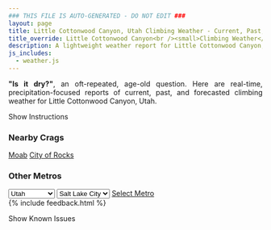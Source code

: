 ```yaml
---
### THIS FILE IS AUTO-GENERATED - DO NOT EDIT ###
layout: page
title: Little Cottonwood Canyon, Utah Climbing Weather - Current, Past, and Forecasted Report
title_override: Little Cottonwood Canyon<br /><small>Climbing Weather</small>
description: A lightweight weather report for Little Cottonwood Canyon, Utah. Optimized for slow internet connections.
js_includes:
  - weather.js
---
```


<section class="measure center lh-copy f5-ns f6 ph2 mv4" style="text-align: justify;">
<strong>"Is it dry?"</strong>, an oft-repeated, age-old question. Here are real-time,
precipitation-focused reports of current, past, and forecasted climbing weather for Little Cottonwood Canyon, Utah.
</section>

<p id="settings-toggle" class="mw5 b center tc hover-light-red black-70 pointer">Show Instructions</p>
<section id="settings" class="overflow-hidden" style="display:none;">
    <div class="mv2 ph2 center">
        <div class="fn f6 tc pv2">
            <p class="measure lh-copy center"><strong>Show/hide hourly forecasts</strong> by clicking the desired day.</p>
            <hr class="mw5 p0 mv2 o-60 b0 bt b--light-red light-red bg-light-red">
            <p class="measure lh-copy center"><strong>Current and Past conditions</strong> are measured by the nearest weather station. <strong>Forecast conditions</strong> are calculated and polled separately.</p>
            <hr class="mw5 p0 mv2 o-60 b0 bt b--light-red light-red bg-light-red">
            <p class="measure lh-copy center"><strong>Having issues?</strong> Try <a id="clear-cache" class="no-underline relative fancy-link light-red hover-light-red" href="#">clearing the local cache</a>.</p>
            <hr class="mw5 p0 mv2 o-60 b0 bt b--light-red light-red bg-light-red">
            <p class="measure lh-copy center">Weather data sourced from <a class="no-underline fancy-link relative light-red" target="_blank" href="https://www.weather.gov/documentation/services-web-api">weather.gov</a>.</p>
        </div>
    </div>
</section>
<section id="weather" data-crag="little-cottonwood-canyon-utah" class="mv4-ns mv3 ph2 center"></section>
<section id="nearby" class="tc lh-copy">
  <h3>Nearby Crags</h3>
<a class="nowrap no-underline fancy-link relative light-red mh3" href="/crags/moab-utah-weather.html">Moab</a>
<a class="nowrap no-underline fancy-link relative light-red mh3" href="/crags/city-of-rocks-idaho-weather.html">City of Rocks</a>
</section>
<section id="nearby" class="tc lh-copy">
  <h3>Other Metros</h3>
  <select class="ma1 bg-near-white pa2" id="stateSel">
    <option value="Texas">Texas</option>
    <option value="Washington">Washington</option>
    <option value="Colorado">Colorado</option>
    <option value="Tennessee">Tennessee</option>
    <option value="Utah" selected>Utah</option>
    <option value="California">California</option>
  </select>
  <select class="ma1 bg-near-white pa2" id="citySel">
    <option value="Salt Lake City" selected>Salt Lake City</option>
  </select>
  <a id="selectMetro" class="f6 link dim ph3 pv2 ma1 dib white bg-light-red" href="/crags/salt-lake-city-utah-weather.html">Select Metro</a>
  <script>
    var states = [];
    states["Texas"] = "Austin"
    states["Washington"] = "Seattle"
    states["Colorado"] = "Denver"
    states["Tennessee"] = "Nashville"
    states["Utah"] = "Salt Lake City"
    states["California"] = "San Francisco|Los Angeles"
  </script>
</section>
{% include feedback.html %}
<p id="issues-toggle" class="mw5 b center tc hover-light-red black-70 pointer">Show Known Issues</p>
<section id="issues" class="overflow-hidden tc f6">
</section>

<script>
  var weekly_SLC_102_165 = {"updated":"2021-10-27T08:17:38+00:00","units":"us","forecastGenerator":"BaselineForecastGenerator","generatedAt":"2021-10-27T08:45:39+00:00","updateTime":"2021-10-27T08:17:38+00:00","validTimes":"2021-10-27T02:00:00+00:00/P6DT23H","elevation":{"unitCode":"wmoUnit:m","value":1872.0816},"periods":[{"number":1,"name":"Overnight","startTime":"2021-10-27T02:00:00-06:00","endTime":"2021-10-27T06:00:00-06:00","isDaytime":false,"temperature":32,"temperatureUnit":"F","temperatureTrend":"rising","windSpeed":"7 mph","windDirection":"E","icon":"https://api.weather.gov/icons/land/night/snow,30?size=medium","shortForecast":"Chance Rain And Snow Showers","detailedForecast":"A chance of rain and snow showers. Mostly cloudy. Low around 32, with temperatures rising to around 35 overnight. East wind around 7 mph. Chance of precipitation is 30%. Little or no snow accumulation expected."},{"number":2,"name":"Wednesday","startTime":"2021-10-27T06:00:00-06:00","endTime":"2021-10-27T18:00:00-06:00","isDaytime":true,"temperature":46,"temperatureUnit":"F","temperatureTrend":null,"windSpeed":"7 mph","windDirection":"SW","icon":"https://api.weather.gov/icons/land/day/snow,20/bkn?size=medium","shortForecast":"Slight Chance Rain And Snow Showers then Mostly Cloudy","detailedForecast":"A slight chance of rain and snow showers before noon. Mostly cloudy, with a high near 46. Southwest wind around 7 mph. Chance of precipitation is 20%."},{"number":3,"name":"Wednesday Night","startTime":"2021-10-27T18:00:00-06:00","endTime":"2021-10-28T06:00:00-06:00","isDaytime":false,"temperature":36,"temperatureUnit":"F","temperatureTrend":"rising","windSpeed":"8 mph","windDirection":"E","icon":"https://api.weather.gov/icons/land/night/sct?size=medium","shortForecast":"Partly Cloudy","detailedForecast":"Partly cloudy. Low around 36, with temperatures rising to around 40 overnight. East wind around 8 mph."},{"number":4,"name":"Thursday","startTime":"2021-10-28T06:00:00-06:00","endTime":"2021-10-28T18:00:00-06:00","isDaytime":true,"temperature":52,"temperatureUnit":"F","temperatureTrend":null,"windSpeed":"7 mph","windDirection":"SSE","icon":"https://api.weather.gov/icons/land/day/sct?size=medium","shortForecast":"Mostly Sunny","detailedForecast":"Mostly sunny, with a high near 52. South southeast wind around 7 mph."},{"number":5,"name":"Thursday Night","startTime":"2021-10-28T18:00:00-06:00","endTime":"2021-10-29T06:00:00-06:00","isDaytime":false,"temperature":38,"temperatureUnit":"F","temperatureTrend":null,"windSpeed":"6 mph","windDirection":"E","icon":"https://api.weather.gov/icons/land/night/few?size=medium","shortForecast":"Mostly Clear","detailedForecast":"Mostly clear, with a low around 38. East wind around 6 mph."},{"number":6,"name":"Friday","startTime":"2021-10-29T06:00:00-06:00","endTime":"2021-10-29T18:00:00-06:00","isDaytime":true,"temperature":58,"temperatureUnit":"F","temperatureTrend":null,"windSpeed":"7 mph","windDirection":"SSE","icon":"https://api.weather.gov/icons/land/day/few?size=medium","shortForecast":"Sunny","detailedForecast":"Sunny, with a high near 58."},{"number":7,"name":"Friday Night","startTime":"2021-10-29T18:00:00-06:00","endTime":"2021-10-30T06:00:00-06:00","isDaytime":false,"temperature":42,"temperatureUnit":"F","temperatureTrend":null,"windSpeed":"6 mph","windDirection":"SE","icon":"https://api.weather.gov/icons/land/night/few?size=medium","shortForecast":"Mostly Clear","detailedForecast":"Mostly clear, with a low around 42."},{"number":8,"name":"Saturday","startTime":"2021-10-30T06:00:00-06:00","endTime":"2021-10-30T18:00:00-06:00","isDaytime":true,"temperature":57,"temperatureUnit":"F","temperatureTrend":null,"windSpeed":"8 mph","windDirection":"SSE","icon":"https://api.weather.gov/icons/land/day/sct?size=medium","shortForecast":"Mostly Sunny","detailedForecast":"Mostly sunny, with a high near 57."},{"number":9,"name":"Saturday Night","startTime":"2021-10-30T18:00:00-06:00","endTime":"2021-10-31T06:00:00-06:00","isDaytime":false,"temperature":41,"temperatureUnit":"F","temperatureTrend":null,"windSpeed":"7 mph","windDirection":"E","icon":"https://api.weather.gov/icons/land/night/bkn/rain?size=medium","shortForecast":"Mostly Cloudy then Slight Chance Light Rain","detailedForecast":"A slight chance of rain after midnight. Mostly cloudy, with a low around 41."},{"number":10,"name":"Sunday","startTime":"2021-10-31T06:00:00-06:00","endTime":"2021-10-31T18:00:00-06:00","isDaytime":true,"temperature":53,"temperatureUnit":"F","temperatureTrend":null,"windSpeed":"8 mph","windDirection":"S","icon":"https://api.weather.gov/icons/land/day/rain?size=medium","shortForecast":"Chance Light Rain","detailedForecast":"A chance of rain. Partly sunny, with a high near 53."},{"number":11,"name":"Sunday Night","startTime":"2021-10-31T18:00:00-06:00","endTime":"2021-11-01T06:00:00-06:00","isDaytime":false,"temperature":37,"temperatureUnit":"F","temperatureTrend":null,"windSpeed":"7 mph","windDirection":"NE","icon":"https://api.weather.gov/icons/land/night/rain/bkn?size=medium","shortForecast":"Slight Chance Light Rain then Mostly Cloudy","detailedForecast":"A slight chance of rain before midnight. Mostly cloudy, with a low around 37."},{"number":12,"name":"Monday","startTime":"2021-11-01T06:00:00-06:00","endTime":"2021-11-01T18:00:00-06:00","isDaytime":true,"temperature":51,"temperatureUnit":"F","temperatureTrend":null,"windSpeed":"7 mph","windDirection":"S","icon":"https://api.weather.gov/icons/land/day/bkn?size=medium","shortForecast":"Partly Sunny","detailedForecast":"Partly sunny, with a high near 51."},{"number":13,"name":"Monday Night","startTime":"2021-11-01T18:00:00-06:00","endTime":"2021-11-02T06:00:00-06:00","isDaytime":false,"temperature":37,"temperatureUnit":"F","temperatureTrend":null,"windSpeed":"7 mph","windDirection":"NE","icon":"https://api.weather.gov/icons/land/night/bkn/rain?size=medium","shortForecast":"Mostly Cloudy then Slight Chance Light Rain","detailedForecast":"A slight chance of rain after midnight. Mostly cloudy, with a low around 37."},{"number":14,"name":"Tuesday","startTime":"2021-11-02T06:00:00-06:00","endTime":"2021-11-02T18:00:00-06:00","isDaytime":true,"temperature":49,"temperatureUnit":"F","temperatureTrend":null,"windSpeed":"8 mph","windDirection":"SSW","icon":"https://api.weather.gov/icons/land/day/rain?size=medium","shortForecast":"Slight Chance Light Rain","detailedForecast":"A slight chance of rain. Partly sunny, with a high near 49."}]}
  var hourly_SLC_102_165 = {"@context":["https://geojson.org/geojson-ld/geojson-context.jsonld",{"@version":"1.1","wx":"https://api.weather.gov/ontology#","geo":"http://www.opengis.net/ont/geosparql#","unit":"http://codes.wmo.int/common/unit/","@vocab":"https://api.weather.gov/ontology#"}],"type":"Feature","geometry":{"type":"Polygon","coordinates":[[[-111.7980097,40.5728371],[-111.79443739999999,40.5510443],[-111.765784,40.5537528],[-111.7693503,40.575545899999995],[-111.7980097,40.5728371]]]},"properties":{"updated":"2021-10-27T08:17:38+00:00","units":"us","forecastGenerator":"HourlyForecastGenerator","generatedAt":"2021-10-27T08:45:40+00:00","updateTime":"2021-10-27T08:17:38+00:00","validTimes":"2021-10-27T02:00:00+00:00/P6DT23H","elevation":{"unitCode":"wmoUnit:m","value":1872.0816},"periods":[{"number":1,"name":"","startTime":"2021-10-27T02:00:00-06:00","endTime":"2021-10-27T03:00:00-06:00","isDaytime":false,"temperature":35,"temperatureUnit":"F","temperatureTrend":null,"windSpeed":"7 mph","windDirection":"ENE","icon":"https://api.weather.gov/icons/land/night/snow,30?size=small","shortForecast":"Chance Rain And Snow Showers","detailedForecast":""},{"number":2,"name":"","startTime":"2021-10-27T03:00:00-06:00","endTime":"2021-10-27T04:00:00-06:00","isDaytime":false,"temperature":35,"temperatureUnit":"F","temperatureTrend":null,"windSpeed":"7 mph","windDirection":"ESE","icon":"https://api.weather.gov/icons/land/night/snow,30?size=small","shortForecast":"Chance Rain And Snow Showers","detailedForecast":""},{"number":3,"name":"","startTime":"2021-10-27T04:00:00-06:00","endTime":"2021-10-27T05:00:00-06:00","isDaytime":false,"temperature":37,"temperatureUnit":"F","temperatureTrend":null,"windSpeed":"7 mph","windDirection":"ESE","icon":"https://api.weather.gov/icons/land/night/snow,30?size=small","shortForecast":"Chance Rain And Snow Showers","detailedForecast":""},{"number":4,"name":"","startTime":"2021-10-27T05:00:00-06:00","endTime":"2021-10-27T06:00:00-06:00","isDaytime":false,"temperature":35,"temperatureUnit":"F","temperatureTrend":null,"windSpeed":"7 mph","windDirection":"ESE","icon":"https://api.weather.gov/icons/land/night/snow,30?size=small","shortForecast":"Chance Rain And Snow Showers","detailedForecast":""},{"number":5,"name":"","startTime":"2021-10-27T06:00:00-06:00","endTime":"2021-10-27T07:00:00-06:00","isDaytime":true,"temperature":35,"temperatureUnit":"F","temperatureTrend":null,"windSpeed":"7 mph","windDirection":"SE","icon":"https://api.weather.gov/icons/land/day/snow,20?size=small","shortForecast":"Slight Chance Rain And Snow Showers","detailedForecast":""},{"number":6,"name":"","startTime":"2021-10-27T07:00:00-06:00","endTime":"2021-10-27T08:00:00-06:00","isDaytime":true,"temperature":34,"temperatureUnit":"F","temperatureTrend":null,"windSpeed":"7 mph","windDirection":"SE","icon":"https://api.weather.gov/icons/land/day/snow,20?size=small","shortForecast":"Slight Chance Rain And Snow Showers","detailedForecast":""},{"number":7,"name":"","startTime":"2021-10-27T08:00:00-06:00","endTime":"2021-10-27T09:00:00-06:00","isDaytime":true,"temperature":32,"temperatureUnit":"F","temperatureTrend":null,"windSpeed":"7 mph","windDirection":"SE","icon":"https://api.weather.gov/icons/land/day/snow,20?size=small","shortForecast":"Slight Chance Rain And Snow Showers","detailedForecast":""},{"number":8,"name":"","startTime":"2021-10-27T09:00:00-06:00","endTime":"2021-10-27T10:00:00-06:00","isDaytime":true,"temperature":32,"temperatureUnit":"F","temperatureTrend":null,"windSpeed":"6 mph","windDirection":"SSE","icon":"https://api.weather.gov/icons/land/day/snow?size=small","shortForecast":"Slight Chance Rain And Snow Showers","detailedForecast":""},{"number":9,"name":"","startTime":"2021-10-27T10:00:00-06:00","endTime":"2021-10-27T11:00:00-06:00","isDaytime":true,"temperature":34,"temperatureUnit":"F","temperatureTrend":null,"windSpeed":"6 mph","windDirection":"SSE","icon":"https://api.weather.gov/icons/land/day/snow?size=small","shortForecast":"Slight Chance Rain And Snow Showers","detailedForecast":""},{"number":10,"name":"","startTime":"2021-10-27T11:00:00-06:00","endTime":"2021-10-27T12:00:00-06:00","isDaytime":true,"temperature":40,"temperatureUnit":"F","temperatureTrend":null,"windSpeed":"6 mph","windDirection":"SSE","icon":"https://api.weather.gov/icons/land/day/snow?size=small","shortForecast":"Slight Chance Rain And Snow Showers","detailedForecast":""},{"number":11,"name":"","startTime":"2021-10-27T12:00:00-06:00","endTime":"2021-10-27T13:00:00-06:00","isDaytime":true,"temperature":41,"temperatureUnit":"F","temperatureTrend":null,"windSpeed":"6 mph","windDirection":"WNW","icon":"https://api.weather.gov/icons/land/day/bkn?size=small","shortForecast":"Mostly Cloudy","detailedForecast":""},{"number":12,"name":"","startTime":"2021-10-27T13:00:00-06:00","endTime":"2021-10-27T14:00:00-06:00","isDaytime":true,"temperature":43,"temperatureUnit":"F","temperatureTrend":null,"windSpeed":"6 mph","windDirection":"WNW","icon":"https://api.weather.gov/icons/land/day/bkn?size=small","shortForecast":"Mostly Cloudy","detailedForecast":""},{"number":13,"name":"","startTime":"2021-10-27T14:00:00-06:00","endTime":"2021-10-27T15:00:00-06:00","isDaytime":true,"temperature":44,"temperatureUnit":"F","temperatureTrend":null,"windSpeed":"6 mph","windDirection":"WNW","icon":"https://api.weather.gov/icons/land/day/bkn?size=small","shortForecast":"Mostly Cloudy","detailedForecast":""},{"number":14,"name":"","startTime":"2021-10-27T15:00:00-06:00","endTime":"2021-10-27T16:00:00-06:00","isDaytime":true,"temperature":46,"temperatureUnit":"F","temperatureTrend":null,"windSpeed":"7 mph","windDirection":"NNW","icon":"https://api.weather.gov/icons/land/day/bkn?size=small","shortForecast":"Partly Sunny","detailedForecast":""},{"number":15,"name":"","startTime":"2021-10-27T16:00:00-06:00","endTime":"2021-10-27T17:00:00-06:00","isDaytime":true,"temperature":46,"temperatureUnit":"F","temperatureTrend":null,"windSpeed":"7 mph","windDirection":"NNW","icon":"https://api.weather.gov/icons/land/day/bkn?size=small","shortForecast":"Partly Sunny","detailedForecast":""},{"number":16,"name":"","startTime":"2021-10-27T17:00:00-06:00","endTime":"2021-10-27T18:00:00-06:00","isDaytime":true,"temperature":46,"temperatureUnit":"F","temperatureTrend":null,"windSpeed":"7 mph","windDirection":"NNW","icon":"https://api.weather.gov/icons/land/day/bkn?size=small","shortForecast":"Partly Sunny","detailedForecast":""},{"number":17,"name":"","startTime":"2021-10-27T18:00:00-06:00","endTime":"2021-10-27T19:00:00-06:00","isDaytime":false,"temperature":44,"temperatureUnit":"F","temperatureTrend":null,"windSpeed":"6 mph","windDirection":"NE","icon":"https://api.weather.gov/icons/land/night/sct?size=small","shortForecast":"Partly Cloudy","detailedForecast":""},{"number":18,"name":"","startTime":"2021-10-27T19:00:00-06:00","endTime":"2021-10-27T20:00:00-06:00","isDaytime":false,"temperature":43,"temperatureUnit":"F","temperatureTrend":null,"windSpeed":"6 mph","windDirection":"NE","icon":"https://api.weather.gov/icons/land/night/sct?size=small","shortForecast":"Partly Cloudy","detailedForecast":""},{"number":19,"name":"","startTime":"2021-10-27T20:00:00-06:00","endTime":"2021-10-27T21:00:00-06:00","isDaytime":false,"temperature":41,"temperatureUnit":"F","temperatureTrend":null,"windSpeed":"6 mph","windDirection":"NE","icon":"https://api.weather.gov/icons/land/night/sct?size=small","shortForecast":"Partly Cloudy","detailedForecast":""},{"number":20,"name":"","startTime":"2021-10-27T21:00:00-06:00","endTime":"2021-10-27T22:00:00-06:00","isDaytime":false,"temperature":39,"temperatureUnit":"F","temperatureTrend":null,"windSpeed":"7 mph","windDirection":"ENE","icon":"https://api.weather.gov/icons/land/night/sct?size=small","shortForecast":"Partly Cloudy","detailedForecast":""},{"number":21,"name":"","startTime":"2021-10-27T22:00:00-06:00","endTime":"2021-10-27T23:00:00-06:00","isDaytime":false,"temperature":39,"temperatureUnit":"F","temperatureTrend":null,"windSpeed":"7 mph","windDirection":"ENE","icon":"https://api.weather.gov/icons/land/night/sct?size=small","shortForecast":"Partly Cloudy","detailedForecast":""},{"number":22,"name":"","startTime":"2021-10-27T23:00:00-06:00","endTime":"2021-10-28T00:00:00-06:00","isDaytime":false,"temperature":39,"temperatureUnit":"F","temperatureTrend":null,"windSpeed":"7 mph","windDirection":"ENE","icon":"https://api.weather.gov/icons/land/night/sct?size=small","shortForecast":"Partly Cloudy","detailedForecast":""},{"number":23,"name":"","startTime":"2021-10-28T00:00:00-06:00","endTime":"2021-10-28T01:00:00-06:00","isDaytime":false,"temperature":39,"temperatureUnit":"F","temperatureTrend":null,"windSpeed":"8 mph","windDirection":"E","icon":"https://api.weather.gov/icons/land/night/sct?size=small","shortForecast":"Partly Cloudy","detailedForecast":""},{"number":24,"name":"","startTime":"2021-10-28T01:00:00-06:00","endTime":"2021-10-28T02:00:00-06:00","isDaytime":false,"temperature":39,"temperatureUnit":"F","temperatureTrend":null,"windSpeed":"8 mph","windDirection":"E","icon":"https://api.weather.gov/icons/land/night/sct?size=small","shortForecast":"Partly Cloudy","detailedForecast":""},{"number":25,"name":"","startTime":"2021-10-28T02:00:00-06:00","endTime":"2021-10-28T03:00:00-06:00","isDaytime":false,"temperature":39,"temperatureUnit":"F","temperatureTrend":null,"windSpeed":"8 mph","windDirection":"E","icon":"https://api.weather.gov/icons/land/night/sct?size=small","shortForecast":"Partly Cloudy","detailedForecast":""},{"number":26,"name":"","startTime":"2021-10-28T03:00:00-06:00","endTime":"2021-10-28T04:00:00-06:00","isDaytime":false,"temperature":39,"temperatureUnit":"F","temperatureTrend":null,"windSpeed":"7 mph","windDirection":"ESE","icon":"https://api.weather.gov/icons/land/night/sct?size=small","shortForecast":"Partly Cloudy","detailedForecast":""},{"number":27,"name":"","startTime":"2021-10-28T04:00:00-06:00","endTime":"2021-10-28T05:00:00-06:00","isDaytime":false,"temperature":40,"temperatureUnit":"F","temperatureTrend":null,"windSpeed":"7 mph","windDirection":"ESE","icon":"https://api.weather.gov/icons/land/night/sct?size=small","shortForecast":"Partly Cloudy","detailedForecast":""},{"number":28,"name":"","startTime":"2021-10-28T05:00:00-06:00","endTime":"2021-10-28T06:00:00-06:00","isDaytime":false,"temperature":40,"temperatureUnit":"F","temperatureTrend":null,"windSpeed":"7 mph","windDirection":"ESE","icon":"https://api.weather.gov/icons/land/night/sct?size=small","shortForecast":"Partly Cloudy","detailedForecast":""},{"number":29,"name":"","startTime":"2021-10-28T06:00:00-06:00","endTime":"2021-10-28T07:00:00-06:00","isDaytime":true,"temperature":39,"temperatureUnit":"F","temperatureTrend":null,"windSpeed":"7 mph","windDirection":"ESE","icon":"https://api.weather.gov/icons/land/day/sct?size=small","shortForecast":"Mostly Sunny","detailedForecast":""},{"number":30,"name":"","startTime":"2021-10-28T07:00:00-06:00","endTime":"2021-10-28T08:00:00-06:00","isDaytime":true,"temperature":38,"temperatureUnit":"F","temperatureTrend":null,"windSpeed":"7 mph","windDirection":"ESE","icon":"https://api.weather.gov/icons/land/day/sct?size=small","shortForecast":"Mostly Sunny","detailedForecast":""},{"number":31,"name":"","startTime":"2021-10-28T08:00:00-06:00","endTime":"2021-10-28T09:00:00-06:00","isDaytime":true,"temperature":36,"temperatureUnit":"F","temperatureTrend":null,"windSpeed":"7 mph","windDirection":"ESE","icon":"https://api.weather.gov/icons/land/day/sct?size=small","shortForecast":"Mostly Sunny","detailedForecast":""},{"number":32,"name":"","startTime":"2021-10-28T09:00:00-06:00","endTime":"2021-10-28T10:00:00-06:00","isDaytime":true,"temperature":36,"temperatureUnit":"F","temperatureTrend":null,"windSpeed":"7 mph","windDirection":"ESE","icon":"https://api.weather.gov/icons/land/day/sct?size=small","shortForecast":"Mostly Sunny","detailedForecast":""},{"number":33,"name":"","startTime":"2021-10-28T10:00:00-06:00","endTime":"2021-10-28T11:00:00-06:00","isDaytime":true,"temperature":38,"temperatureUnit":"F","temperatureTrend":null,"windSpeed":"7 mph","windDirection":"ESE","icon":"https://api.weather.gov/icons/land/day/sct?size=small","shortForecast":"Mostly Sunny","detailedForecast":""},{"number":34,"name":"","startTime":"2021-10-28T11:00:00-06:00","endTime":"2021-10-28T12:00:00-06:00","isDaytime":true,"temperature":42,"temperatureUnit":"F","temperatureTrend":null,"windSpeed":"7 mph","windDirection":"ESE","icon":"https://api.weather.gov/icons/land/day/sct?size=small","shortForecast":"Mostly Sunny","detailedForecast":""},{"number":35,"name":"","startTime":"2021-10-28T12:00:00-06:00","endTime":"2021-10-28T13:00:00-06:00","isDaytime":true,"temperature":46,"temperatureUnit":"F","temperatureTrend":null,"windSpeed":"5 mph","windDirection":"SW","icon":"https://api.weather.gov/icons/land/day/few?size=small","shortForecast":"Sunny","detailedForecast":""},{"number":36,"name":"","startTime":"2021-10-28T13:00:00-06:00","endTime":"2021-10-28T14:00:00-06:00","isDaytime":true,"temperature":49,"temperatureUnit":"F","temperatureTrend":null,"windSpeed":"5 mph","windDirection":"SW","icon":"https://api.weather.gov/icons/land/day/few?size=small","shortForecast":"Sunny","detailedForecast":""},{"number":37,"name":"","startTime":"2021-10-28T14:00:00-06:00","endTime":"2021-10-28T15:00:00-06:00","isDaytime":true,"temperature":51,"temperatureUnit":"F","temperatureTrend":null,"windSpeed":"5 mph","windDirection":"SW","icon":"https://api.weather.gov/icons/land/day/few?size=small","shortForecast":"Sunny","detailedForecast":""},{"number":38,"name":"","startTime":"2021-10-28T15:00:00-06:00","endTime":"2021-10-28T16:00:00-06:00","isDaytime":true,"temperature":52,"temperatureUnit":"F","temperatureTrend":null,"windSpeed":"5 mph","windDirection":"NW","icon":"https://api.weather.gov/icons/land/day/few?size=small","shortForecast":"Sunny","detailedForecast":""},{"number":39,"name":"","startTime":"2021-10-28T16:00:00-06:00","endTime":"2021-10-28T17:00:00-06:00","isDaytime":true,"temperature":52,"temperatureUnit":"F","temperatureTrend":null,"windSpeed":"5 mph","windDirection":"NW","icon":"https://api.weather.gov/icons/land/day/few?size=small","shortForecast":"Sunny","detailedForecast":""},{"number":40,"name":"","startTime":"2021-10-28T17:00:00-06:00","endTime":"2021-10-28T18:00:00-06:00","isDaytime":true,"temperature":51,"temperatureUnit":"F","temperatureTrend":null,"windSpeed":"5 mph","windDirection":"NW","icon":"https://api.weather.gov/icons/land/day/few?size=small","shortForecast":"Sunny","detailedForecast":""},{"number":41,"name":"","startTime":"2021-10-28T18:00:00-06:00","endTime":"2021-10-28T19:00:00-06:00","isDaytime":false,"temperature":49,"temperatureUnit":"F","temperatureTrend":null,"windSpeed":"5 mph","windDirection":"N","icon":"https://api.weather.gov/icons/land/night/skc?size=small","shortForecast":"Clear","detailedForecast":""},{"number":42,"name":"","startTime":"2021-10-28T19:00:00-06:00","endTime":"2021-10-28T20:00:00-06:00","isDaytime":false,"temperature":47,"temperatureUnit":"F","temperatureTrend":null,"windSpeed":"5 mph","windDirection":"N","icon":"https://api.weather.gov/icons/land/night/skc?size=small","shortForecast":"Clear","detailedForecast":""},{"number":43,"name":"","startTime":"2021-10-28T20:00:00-06:00","endTime":"2021-10-28T21:00:00-06:00","isDaytime":false,"temperature":44,"temperatureUnit":"F","temperatureTrend":null,"windSpeed":"5 mph","windDirection":"N","icon":"https://api.weather.gov/icons/land/night/skc?size=small","shortForecast":"Clear","detailedForecast":""},{"number":44,"name":"","startTime":"2021-10-28T21:00:00-06:00","endTime":"2021-10-28T22:00:00-06:00","isDaytime":false,"temperature":42,"temperatureUnit":"F","temperatureTrend":null,"windSpeed":"6 mph","windDirection":"ESE","icon":"https://api.weather.gov/icons/land/night/few?size=small","shortForecast":"Mostly Clear","detailedForecast":""},{"number":45,"name":"","startTime":"2021-10-28T22:00:00-06:00","endTime":"2021-10-28T23:00:00-06:00","isDaytime":false,"temperature":41,"temperatureUnit":"F","temperatureTrend":null,"windSpeed":"6 mph","windDirection":"ESE","icon":"https://api.weather.gov/icons/land/night/few?size=small","shortForecast":"Mostly Clear","detailedForecast":""},{"number":46,"name":"","startTime":"2021-10-28T23:00:00-06:00","endTime":"2021-10-29T00:00:00-06:00","isDaytime":false,"temperature":41,"temperatureUnit":"F","temperatureTrend":null,"windSpeed":"6 mph","windDirection":"ESE","icon":"https://api.weather.gov/icons/land/night/few?size=small","shortForecast":"Mostly Clear","detailedForecast":""},{"number":47,"name":"","startTime":"2021-10-29T00:00:00-06:00","endTime":"2021-10-29T01:00:00-06:00","isDaytime":false,"temperature":41,"temperatureUnit":"F","temperatureTrend":null,"windSpeed":"6 mph","windDirection":"ESE","icon":"https://api.weather.gov/icons/land/night/few?size=small","shortForecast":"Mostly Clear","detailedForecast":""},{"number":48,"name":"","startTime":"2021-10-29T01:00:00-06:00","endTime":"2021-10-29T02:00:00-06:00","isDaytime":false,"temperature":41,"temperatureUnit":"F","temperatureTrend":null,"windSpeed":"6 mph","windDirection":"ESE","icon":"https://api.weather.gov/icons/land/night/few?size=small","shortForecast":"Mostly Clear","detailedForecast":""},{"number":49,"name":"","startTime":"2021-10-29T02:00:00-06:00","endTime":"2021-10-29T03:00:00-06:00","isDaytime":false,"temperature":41,"temperatureUnit":"F","temperatureTrend":null,"windSpeed":"6 mph","windDirection":"ESE","icon":"https://api.weather.gov/icons/land/night/few?size=small","shortForecast":"Mostly Clear","detailedForecast":""},{"number":50,"name":"","startTime":"2021-10-29T03:00:00-06:00","endTime":"2021-10-29T04:00:00-06:00","isDaytime":false,"temperature":41,"temperatureUnit":"F","temperatureTrend":null,"windSpeed":"6 mph","windDirection":"ESE","icon":"https://api.weather.gov/icons/land/night/few?size=small","shortForecast":"Mostly Clear","detailedForecast":""},{"number":51,"name":"","startTime":"2021-10-29T04:00:00-06:00","endTime":"2021-10-29T05:00:00-06:00","isDaytime":false,"temperature":41,"temperatureUnit":"F","temperatureTrend":null,"windSpeed":"6 mph","windDirection":"ESE","icon":"https://api.weather.gov/icons/land/night/few?size=small","shortForecast":"Mostly Clear","detailedForecast":""},{"number":52,"name":"","startTime":"2021-10-29T05:00:00-06:00","endTime":"2021-10-29T06:00:00-06:00","isDaytime":false,"temperature":42,"temperatureUnit":"F","temperatureTrend":null,"windSpeed":"6 mph","windDirection":"ESE","icon":"https://api.weather.gov/icons/land/night/few?size=small","shortForecast":"Mostly Clear","detailedForecast":""},{"number":53,"name":"","startTime":"2021-10-29T06:00:00-06:00","endTime":"2021-10-29T07:00:00-06:00","isDaytime":true,"temperature":42,"temperatureUnit":"F","temperatureTrend":null,"windSpeed":"7 mph","windDirection":"ESE","icon":"https://api.weather.gov/icons/land/day/few?size=small","shortForecast":"Sunny","detailedForecast":""},{"number":54,"name":"","startTime":"2021-10-29T07:00:00-06:00","endTime":"2021-10-29T08:00:00-06:00","isDaytime":true,"temperature":40,"temperatureUnit":"F","temperatureTrend":null,"windSpeed":"7 mph","windDirection":"ESE","icon":"https://api.weather.gov/icons/land/day/few?size=small","shortForecast":"Sunny","detailedForecast":""},{"number":55,"name":"","startTime":"2021-10-29T08:00:00-06:00","endTime":"2021-10-29T09:00:00-06:00","isDaytime":true,"temperature":39,"temperatureUnit":"F","temperatureTrend":null,"windSpeed":"7 mph","windDirection":"ESE","icon":"https://api.weather.gov/icons/land/day/few?size=small","shortForecast":"Sunny","detailedForecast":""},{"number":56,"name":"","startTime":"2021-10-29T09:00:00-06:00","endTime":"2021-10-29T10:00:00-06:00","isDaytime":true,"temperature":39,"temperatureUnit":"F","temperatureTrend":null,"windSpeed":"7 mph","windDirection":"SE","icon":"https://api.weather.gov/icons/land/day/few?size=small","shortForecast":"Sunny","detailedForecast":""},{"number":57,"name":"","startTime":"2021-10-29T10:00:00-06:00","endTime":"2021-10-29T11:00:00-06:00","isDaytime":true,"temperature":42,"temperatureUnit":"F","temperatureTrend":null,"windSpeed":"7 mph","windDirection":"SE","icon":"https://api.weather.gov/icons/land/day/few?size=small","shortForecast":"Sunny","detailedForecast":""},{"number":58,"name":"","startTime":"2021-10-29T11:00:00-06:00","endTime":"2021-10-29T12:00:00-06:00","isDaytime":true,"temperature":47,"temperatureUnit":"F","temperatureTrend":null,"windSpeed":"7 mph","windDirection":"SE","icon":"https://api.weather.gov/icons/land/day/few?size=small","shortForecast":"Sunny","detailedForecast":""},{"number":59,"name":"","startTime":"2021-10-29T12:00:00-06:00","endTime":"2021-10-29T13:00:00-06:00","isDaytime":true,"temperature":51,"temperatureUnit":"F","temperatureTrend":null,"windSpeed":"6 mph","windDirection":"S","icon":"https://api.weather.gov/icons/land/day/few?size=small","shortForecast":"Sunny","detailedForecast":""},{"number":60,"name":"","startTime":"2021-10-29T13:00:00-06:00","endTime":"2021-10-29T14:00:00-06:00","isDaytime":true,"temperature":54,"temperatureUnit":"F","temperatureTrend":null,"windSpeed":"6 mph","windDirection":"S","icon":"https://api.weather.gov/icons/land/day/few?size=small","shortForecast":"Sunny","detailedForecast":""},{"number":61,"name":"","startTime":"2021-10-29T14:00:00-06:00","endTime":"2021-10-29T15:00:00-06:00","isDaytime":true,"temperature":55,"temperatureUnit":"F","temperatureTrend":null,"windSpeed":"6 mph","windDirection":"S","icon":"https://api.weather.gov/icons/land/day/few?size=small","shortForecast":"Sunny","detailedForecast":""},{"number":62,"name":"","startTime":"2021-10-29T15:00:00-06:00","endTime":"2021-10-29T16:00:00-06:00","isDaytime":true,"temperature":56,"temperatureUnit":"F","temperatureTrend":null,"windSpeed":"7 mph","windDirection":"SSW","icon":"https://api.weather.gov/icons/land/day/few?size=small","shortForecast":"Sunny","detailedForecast":""},{"number":63,"name":"","startTime":"2021-10-29T16:00:00-06:00","endTime":"2021-10-29T17:00:00-06:00","isDaytime":true,"temperature":56,"temperatureUnit":"F","temperatureTrend":null,"windSpeed":"7 mph","windDirection":"SSW","icon":"https://api.weather.gov/icons/land/day/few?size=small","shortForecast":"Sunny","detailedForecast":""},{"number":64,"name":"","startTime":"2021-10-29T17:00:00-06:00","endTime":"2021-10-29T18:00:00-06:00","isDaytime":true,"temperature":55,"temperatureUnit":"F","temperatureTrend":null,"windSpeed":"7 mph","windDirection":"SSW","icon":"https://api.weather.gov/icons/land/day/few?size=small","shortForecast":"Sunny","detailedForecast":""},{"number":65,"name":"","startTime":"2021-10-29T18:00:00-06:00","endTime":"2021-10-29T19:00:00-06:00","isDaytime":false,"temperature":53,"temperatureUnit":"F","temperatureTrend":null,"windSpeed":"5 mph","windDirection":"S","icon":"https://api.weather.gov/icons/land/night/few?size=small","shortForecast":"Mostly Clear","detailedForecast":""},{"number":66,"name":"","startTime":"2021-10-29T19:00:00-06:00","endTime":"2021-10-29T20:00:00-06:00","isDaytime":false,"temperature":51,"temperatureUnit":"F","temperatureTrend":null,"windSpeed":"5 mph","windDirection":"S","icon":"https://api.weather.gov/icons/land/night/few?size=small","shortForecast":"Mostly Clear","detailedForecast":""},{"number":67,"name":"","startTime":"2021-10-29T20:00:00-06:00","endTime":"2021-10-29T21:00:00-06:00","isDaytime":false,"temperature":49,"temperatureUnit":"F","temperatureTrend":null,"windSpeed":"5 mph","windDirection":"S","icon":"https://api.weather.gov/icons/land/night/few?size=small","shortForecast":"Mostly Clear","detailedForecast":""},{"number":68,"name":"","startTime":"2021-10-29T21:00:00-06:00","endTime":"2021-10-29T22:00:00-06:00","isDaytime":false,"temperature":47,"temperatureUnit":"F","temperatureTrend":null,"windSpeed":"5 mph","windDirection":"SE","icon":"https://api.weather.gov/icons/land/night/few?size=small","shortForecast":"Mostly Clear","detailedForecast":""},{"number":69,"name":"","startTime":"2021-10-29T22:00:00-06:00","endTime":"2021-10-29T23:00:00-06:00","isDaytime":false,"temperature":46,"temperatureUnit":"F","temperatureTrend":null,"windSpeed":"5 mph","windDirection":"SE","icon":"https://api.weather.gov/icons/land/night/few?size=small","shortForecast":"Mostly Clear","detailedForecast":""},{"number":70,"name":"","startTime":"2021-10-29T23:00:00-06:00","endTime":"2021-10-30T00:00:00-06:00","isDaytime":false,"temperature":46,"temperatureUnit":"F","temperatureTrend":null,"windSpeed":"5 mph","windDirection":"SE","icon":"https://api.weather.gov/icons/land/night/few?size=small","shortForecast":"Mostly Clear","detailedForecast":""},{"number":71,"name":"","startTime":"2021-10-30T00:00:00-06:00","endTime":"2021-10-30T01:00:00-06:00","isDaytime":false,"temperature":46,"temperatureUnit":"F","temperatureTrend":null,"windSpeed":"6 mph","windDirection":"SE","icon":"https://api.weather.gov/icons/land/night/few?size=small","shortForecast":"Mostly Clear","detailedForecast":""},{"number":72,"name":"","startTime":"2021-10-30T01:00:00-06:00","endTime":"2021-10-30T02:00:00-06:00","isDaytime":false,"temperature":46,"temperatureUnit":"F","temperatureTrend":null,"windSpeed":"6 mph","windDirection":"SE","icon":"https://api.weather.gov/icons/land/night/few?size=small","shortForecast":"Mostly Clear","detailedForecast":""},{"number":73,"name":"","startTime":"2021-10-30T02:00:00-06:00","endTime":"2021-10-30T03:00:00-06:00","isDaytime":false,"temperature":45,"temperatureUnit":"F","temperatureTrend":null,"windSpeed":"6 mph","windDirection":"SE","icon":"https://api.weather.gov/icons/land/night/few?size=small","shortForecast":"Mostly Clear","detailedForecast":""},{"number":74,"name":"","startTime":"2021-10-30T03:00:00-06:00","endTime":"2021-10-30T04:00:00-06:00","isDaytime":false,"temperature":45,"temperatureUnit":"F","temperatureTrend":null,"windSpeed":"6 mph","windDirection":"ESE","icon":"https://api.weather.gov/icons/land/night/sct?size=small","shortForecast":"Partly Cloudy","detailedForecast":""},{"number":75,"name":"","startTime":"2021-10-30T04:00:00-06:00","endTime":"2021-10-30T05:00:00-06:00","isDaytime":false,"temperature":45,"temperatureUnit":"F","temperatureTrend":null,"windSpeed":"6 mph","windDirection":"ESE","icon":"https://api.weather.gov/icons/land/night/sct?size=small","shortForecast":"Partly Cloudy","detailedForecast":""},{"number":76,"name":"","startTime":"2021-10-30T05:00:00-06:00","endTime":"2021-10-30T06:00:00-06:00","isDaytime":false,"temperature":45,"temperatureUnit":"F","temperatureTrend":null,"windSpeed":"6 mph","windDirection":"ESE","icon":"https://api.weather.gov/icons/land/night/sct?size=small","shortForecast":"Partly Cloudy","detailedForecast":""},{"number":77,"name":"","startTime":"2021-10-30T06:00:00-06:00","endTime":"2021-10-30T07:00:00-06:00","isDaytime":true,"temperature":45,"temperatureUnit":"F","temperatureTrend":null,"windSpeed":"7 mph","windDirection":"ESE","icon":"https://api.weather.gov/icons/land/day/sct?size=small","shortForecast":"Mostly Sunny","detailedForecast":""},{"number":78,"name":"","startTime":"2021-10-30T07:00:00-06:00","endTime":"2021-10-30T08:00:00-06:00","isDaytime":true,"temperature":44,"temperatureUnit":"F","temperatureTrend":null,"windSpeed":"7 mph","windDirection":"ESE","icon":"https://api.weather.gov/icons/land/day/sct?size=small","shortForecast":"Mostly Sunny","detailedForecast":""},{"number":79,"name":"","startTime":"2021-10-30T08:00:00-06:00","endTime":"2021-10-30T09:00:00-06:00","isDaytime":true,"temperature":43,"temperatureUnit":"F","temperatureTrend":null,"windSpeed":"7 mph","windDirection":"ESE","icon":"https://api.weather.gov/icons/land/day/sct?size=small","shortForecast":"Mostly Sunny","detailedForecast":""},{"number":80,"name":"","startTime":"2021-10-30T09:00:00-06:00","endTime":"2021-10-30T10:00:00-06:00","isDaytime":true,"temperature":43,"temperatureUnit":"F","temperatureTrend":null,"windSpeed":"7 mph","windDirection":"SE","icon":"https://api.weather.gov/icons/land/day/bkn?size=small","shortForecast":"Partly Sunny","detailedForecast":""},{"number":81,"name":"","startTime":"2021-10-30T10:00:00-06:00","endTime":"2021-10-30T11:00:00-06:00","isDaytime":true,"temperature":45,"temperatureUnit":"F","temperatureTrend":null,"windSpeed":"7 mph","windDirection":"SE","icon":"https://api.weather.gov/icons/land/day/bkn?size=small","shortForecast":"Partly Sunny","detailedForecast":""},{"number":82,"name":"","startTime":"2021-10-30T11:00:00-06:00","endTime":"2021-10-30T12:00:00-06:00","isDaytime":true,"temperature":48,"temperatureUnit":"F","temperatureTrend":null,"windSpeed":"7 mph","windDirection":"SE","icon":"https://api.weather.gov/icons/land/day/bkn?size=small","shortForecast":"Partly Sunny","detailedForecast":""},{"number":83,"name":"","startTime":"2021-10-30T12:00:00-06:00","endTime":"2021-10-30T13:00:00-06:00","isDaytime":true,"temperature":51,"temperatureUnit":"F","temperatureTrend":null,"windSpeed":"7 mph","windDirection":"S","icon":"https://api.weather.gov/icons/land/day/sct?size=small","shortForecast":"Mostly Sunny","detailedForecast":""},{"number":84,"name":"","startTime":"2021-10-30T13:00:00-06:00","endTime":"2021-10-30T14:00:00-06:00","isDaytime":true,"temperature":53,"temperatureUnit":"F","temperatureTrend":null,"windSpeed":"7 mph","windDirection":"S","icon":"https://api.weather.gov/icons/land/day/sct?size=small","shortForecast":"Mostly Sunny","detailedForecast":""},{"number":85,"name":"","startTime":"2021-10-30T14:00:00-06:00","endTime":"2021-10-30T15:00:00-06:00","isDaytime":true,"temperature":54,"temperatureUnit":"F","temperatureTrend":null,"windSpeed":"7 mph","windDirection":"S","icon":"https://api.weather.gov/icons/land/day/sct?size=small","shortForecast":"Mostly Sunny","detailedForecast":""},{"number":86,"name":"","startTime":"2021-10-30T15:00:00-06:00","endTime":"2021-10-30T16:00:00-06:00","isDaytime":true,"temperature":54,"temperatureUnit":"F","temperatureTrend":null,"windSpeed":"8 mph","windDirection":"SW","icon":"https://api.weather.gov/icons/land/day/bkn?size=small","shortForecast":"Partly Sunny","detailedForecast":""},{"number":87,"name":"","startTime":"2021-10-30T16:00:00-06:00","endTime":"2021-10-30T17:00:00-06:00","isDaytime":true,"temperature":54,"temperatureUnit":"F","temperatureTrend":null,"windSpeed":"8 mph","windDirection":"SW","icon":"https://api.weather.gov/icons/land/day/bkn?size=small","shortForecast":"Partly Sunny","detailedForecast":""},{"number":88,"name":"","startTime":"2021-10-30T17:00:00-06:00","endTime":"2021-10-30T18:00:00-06:00","isDaytime":true,"temperature":53,"temperatureUnit":"F","temperatureTrend":null,"windSpeed":"8 mph","windDirection":"SW","icon":"https://api.weather.gov/icons/land/day/bkn?size=small","shortForecast":"Partly Sunny","detailedForecast":""},{"number":89,"name":"","startTime":"2021-10-30T18:00:00-06:00","endTime":"2021-10-30T19:00:00-06:00","isDaytime":false,"temperature":52,"temperatureUnit":"F","temperatureTrend":null,"windSpeed":"7 mph","windDirection":"WNW","icon":"https://api.weather.gov/icons/land/night/bkn?size=small","shortForecast":"Mostly Cloudy","detailedForecast":""},{"number":90,"name":"","startTime":"2021-10-30T19:00:00-06:00","endTime":"2021-10-30T20:00:00-06:00","isDaytime":false,"temperature":50,"temperatureUnit":"F","temperatureTrend":null,"windSpeed":"7 mph","windDirection":"WNW","icon":"https://api.weather.gov/icons/land/night/bkn?size=small","shortForecast":"Mostly Cloudy","detailedForecast":""},{"number":91,"name":"","startTime":"2021-10-30T20:00:00-06:00","endTime":"2021-10-30T21:00:00-06:00","isDaytime":false,"temperature":48,"temperatureUnit":"F","temperatureTrend":null,"windSpeed":"7 mph","windDirection":"WNW","icon":"https://api.weather.gov/icons/land/night/bkn?size=small","shortForecast":"Mostly Cloudy","detailedForecast":""},{"number":92,"name":"","startTime":"2021-10-30T21:00:00-06:00","endTime":"2021-10-30T22:00:00-06:00","isDaytime":false,"temperature":46,"temperatureUnit":"F","temperatureTrend":null,"windSpeed":"6 mph","windDirection":"E","icon":"https://api.weather.gov/icons/land/night/bkn?size=small","shortForecast":"Mostly Cloudy","detailedForecast":""},{"number":93,"name":"","startTime":"2021-10-30T22:00:00-06:00","endTime":"2021-10-30T23:00:00-06:00","isDaytime":false,"temperature":46,"temperatureUnit":"F","temperatureTrend":null,"windSpeed":"6 mph","windDirection":"E","icon":"https://api.weather.gov/icons/land/night/bkn?size=small","shortForecast":"Mostly Cloudy","detailedForecast":""},{"number":94,"name":"","startTime":"2021-10-30T23:00:00-06:00","endTime":"2021-10-31T00:00:00-06:00","isDaytime":false,"temperature":46,"temperatureUnit":"F","temperatureTrend":null,"windSpeed":"6 mph","windDirection":"E","icon":"https://api.weather.gov/icons/land/night/bkn?size=small","shortForecast":"Mostly Cloudy","detailedForecast":""},{"number":95,"name":"","startTime":"2021-10-31T00:00:00-06:00","endTime":"2021-10-31T01:00:00-06:00","isDaytime":false,"temperature":46,"temperatureUnit":"F","temperatureTrend":null,"windSpeed":"7 mph","windDirection":"E","icon":"https://api.weather.gov/icons/land/night/rain?size=small","shortForecast":"Slight Chance Light Rain","detailedForecast":""},{"number":96,"name":"","startTime":"2021-10-31T01:00:00-06:00","endTime":"2021-10-31T02:00:00-06:00","isDaytime":false,"temperature":46,"temperatureUnit":"F","temperatureTrend":null,"windSpeed":"7 mph","windDirection":"E","icon":"https://api.weather.gov/icons/land/night/rain?size=small","shortForecast":"Slight Chance Light Rain","detailedForecast":""},{"number":97,"name":"","startTime":"2021-10-31T02:00:00-06:00","endTime":"2021-10-31T03:00:00-06:00","isDaytime":false,"temperature":45,"temperatureUnit":"F","temperatureTrend":null,"windSpeed":"7 mph","windDirection":"E","icon":"https://api.weather.gov/icons/land/night/rain?size=small","shortForecast":"Slight Chance Light Rain","detailedForecast":""},{"number":98,"name":"","startTime":"2021-10-31T03:00:00-06:00","endTime":"2021-10-31T04:00:00-06:00","isDaytime":false,"temperature":45,"temperatureUnit":"F","temperatureTrend":null,"windSpeed":"7 mph","windDirection":"ESE","icon":"https://api.weather.gov/icons/land/night/rain?size=small","shortForecast":"Slight Chance Light Rain","detailedForecast":""},{"number":99,"name":"","startTime":"2021-10-31T04:00:00-06:00","endTime":"2021-10-31T05:00:00-06:00","isDaytime":false,"temperature":45,"temperatureUnit":"F","temperatureTrend":null,"windSpeed":"7 mph","windDirection":"ESE","icon":"https://api.weather.gov/icons/land/night/rain?size=small","shortForecast":"Slight Chance Light Rain","detailedForecast":""},{"number":100,"name":"","startTime":"2021-10-31T05:00:00-06:00","endTime":"2021-10-31T06:00:00-06:00","isDaytime":false,"temperature":44,"temperatureUnit":"F","temperatureTrend":null,"windSpeed":"7 mph","windDirection":"ESE","icon":"https://api.weather.gov/icons/land/night/rain?size=small","shortForecast":"Slight Chance Light Rain","detailedForecast":""},{"number":101,"name":"","startTime":"2021-10-31T06:00:00-06:00","endTime":"2021-10-31T07:00:00-06:00","isDaytime":true,"temperature":44,"temperatureUnit":"F","temperatureTrend":null,"windSpeed":"7 mph","windDirection":"ESE","icon":"https://api.weather.gov/icons/land/day/rain?size=small","shortForecast":"Chance Light Rain","detailedForecast":""},{"number":102,"name":"","startTime":"2021-10-31T07:00:00-06:00","endTime":"2021-10-31T08:00:00-06:00","isDaytime":true,"temperature":43,"temperatureUnit":"F","temperatureTrend":null,"windSpeed":"7 mph","windDirection":"ESE","icon":"https://api.weather.gov/icons/land/day/rain?size=small","shortForecast":"Chance Light Rain","detailedForecast":""},{"number":103,"name":"","startTime":"2021-10-31T08:00:00-06:00","endTime":"2021-10-31T09:00:00-06:00","isDaytime":true,"temperature":41,"temperatureUnit":"F","temperatureTrend":null,"windSpeed":"7 mph","windDirection":"ESE","icon":"https://api.weather.gov/icons/land/day/rain?size=small","shortForecast":"Chance Light Rain","detailedForecast":""},{"number":104,"name":"","startTime":"2021-10-31T09:00:00-06:00","endTime":"2021-10-31T10:00:00-06:00","isDaytime":true,"temperature":41,"temperatureUnit":"F","temperatureTrend":null,"windSpeed":"7 mph","windDirection":"SE","icon":"https://api.weather.gov/icons/land/day/rain?size=small","shortForecast":"Chance Light Rain","detailedForecast":""},{"number":105,"name":"","startTime":"2021-10-31T10:00:00-06:00","endTime":"2021-10-31T11:00:00-06:00","isDaytime":true,"temperature":43,"temperatureUnit":"F","temperatureTrend":null,"windSpeed":"7 mph","windDirection":"SE","icon":"https://api.weather.gov/icons/land/day/rain?size=small","shortForecast":"Chance Light Rain","detailedForecast":""},{"number":106,"name":"","startTime":"2021-10-31T11:00:00-06:00","endTime":"2021-10-31T12:00:00-06:00","isDaytime":true,"temperature":45,"temperatureUnit":"F","temperatureTrend":null,"windSpeed":"7 mph","windDirection":"SE","icon":"https://api.weather.gov/icons/land/day/rain?size=small","shortForecast":"Chance Light Rain","detailedForecast":""},{"number":107,"name":"","startTime":"2021-10-31T12:00:00-06:00","endTime":"2021-10-31T13:00:00-06:00","isDaytime":true,"temperature":48,"temperatureUnit":"F","temperatureTrend":null,"windSpeed":"7 mph","windDirection":"SW","icon":"https://api.weather.gov/icons/land/day/rain?size=small","shortForecast":"Chance Light Rain","detailedForecast":""},{"number":108,"name":"","startTime":"2021-10-31T13:00:00-06:00","endTime":"2021-10-31T14:00:00-06:00","isDaytime":true,"temperature":50,"temperatureUnit":"F","temperatureTrend":null,"windSpeed":"7 mph","windDirection":"SW","icon":"https://api.weather.gov/icons/land/day/rain?size=small","shortForecast":"Chance Light Rain","detailedForecast":""},{"number":109,"name":"","startTime":"2021-10-31T14:00:00-06:00","endTime":"2021-10-31T15:00:00-06:00","isDaytime":true,"temperature":51,"temperatureUnit":"F","temperatureTrend":null,"windSpeed":"7 mph","windDirection":"SW","icon":"https://api.weather.gov/icons/land/day/rain?size=small","shortForecast":"Chance Light Rain","detailedForecast":""},{"number":110,"name":"","startTime":"2021-10-31T15:00:00-06:00","endTime":"2021-10-31T16:00:00-06:00","isDaytime":true,"temperature":51,"temperatureUnit":"F","temperatureTrend":null,"windSpeed":"8 mph","windDirection":"W","icon":"https://api.weather.gov/icons/land/day/rain?size=small","shortForecast":"Chance Light Rain","detailedForecast":""},{"number":111,"name":"","startTime":"2021-10-31T16:00:00-06:00","endTime":"2021-10-31T17:00:00-06:00","isDaytime":true,"temperature":51,"temperatureUnit":"F","temperatureTrend":null,"windSpeed":"8 mph","windDirection":"W","icon":"https://api.weather.gov/icons/land/day/rain?size=small","shortForecast":"Chance Light Rain","detailedForecast":""},{"number":112,"name":"","startTime":"2021-10-31T17:00:00-06:00","endTime":"2021-10-31T18:00:00-06:00","isDaytime":true,"temperature":50,"temperatureUnit":"F","temperatureTrend":null,"windSpeed":"8 mph","windDirection":"W","icon":"https://api.weather.gov/icons/land/day/rain?size=small","shortForecast":"Chance Light Rain","detailedForecast":""},{"number":113,"name":"","startTime":"2021-10-31T18:00:00-06:00","endTime":"2021-10-31T19:00:00-06:00","isDaytime":false,"temperature":48,"temperatureUnit":"F","temperatureTrend":null,"windSpeed":"7 mph","windDirection":"NW","icon":"https://api.weather.gov/icons/land/night/rain?size=small","shortForecast":"Slight Chance Light Rain","detailedForecast":""},{"number":114,"name":"","startTime":"2021-10-31T19:00:00-06:00","endTime":"2021-10-31T20:00:00-06:00","isDaytime":false,"temperature":46,"temperatureUnit":"F","temperatureTrend":null,"windSpeed":"7 mph","windDirection":"NW","icon":"https://api.weather.gov/icons/land/night/rain?size=small","shortForecast":"Slight Chance Light Rain","detailedForecast":""},{"number":115,"name":"","startTime":"2021-10-31T20:00:00-06:00","endTime":"2021-10-31T21:00:00-06:00","isDaytime":false,"temperature":44,"temperatureUnit":"F","temperatureTrend":null,"windSpeed":"7 mph","windDirection":"NW","icon":"https://api.weather.gov/icons/land/night/rain?size=small","shortForecast":"Slight Chance Light Rain","detailedForecast":""},{"number":116,"name":"","startTime":"2021-10-31T21:00:00-06:00","endTime":"2021-10-31T22:00:00-06:00","isDaytime":false,"temperature":42,"temperatureUnit":"F","temperatureTrend":null,"windSpeed":"6 mph","windDirection":"N","icon":"https://api.weather.gov/icons/land/night/rain?size=small","shortForecast":"Slight Chance Light Rain","detailedForecast":""},{"number":117,"name":"","startTime":"2021-10-31T22:00:00-06:00","endTime":"2021-10-31T23:00:00-06:00","isDaytime":false,"temperature":41,"temperatureUnit":"F","temperatureTrend":null,"windSpeed":"6 mph","windDirection":"N","icon":"https://api.weather.gov/icons/land/night/rain?size=small","shortForecast":"Slight Chance Light Rain","detailedForecast":""},{"number":118,"name":"","startTime":"2021-10-31T23:00:00-06:00","endTime":"2021-11-01T00:00:00-06:00","isDaytime":false,"temperature":41,"temperatureUnit":"F","temperatureTrend":null,"windSpeed":"6 mph","windDirection":"N","icon":"https://api.weather.gov/icons/land/night/rain?size=small","shortForecast":"Slight Chance Light Rain","detailedForecast":""},{"number":119,"name":"","startTime":"2021-11-01T00:00:00-06:00","endTime":"2021-11-01T01:00:00-06:00","isDaytime":false,"temperature":41,"temperatureUnit":"F","temperatureTrend":null,"windSpeed":"6 mph","windDirection":"E","icon":"https://api.weather.gov/icons/land/night/bkn?size=small","shortForecast":"Mostly Cloudy","detailedForecast":""},{"number":120,"name":"","startTime":"2021-11-01T01:00:00-06:00","endTime":"2021-11-01T02:00:00-06:00","isDaytime":false,"temperature":41,"temperatureUnit":"F","temperatureTrend":null,"windSpeed":"6 mph","windDirection":"E","icon":"https://api.weather.gov/icons/land/night/bkn?size=small","shortForecast":"Mostly Cloudy","detailedForecast":""},{"number":121,"name":"","startTime":"2021-11-01T02:00:00-06:00","endTime":"2021-11-01T03:00:00-06:00","isDaytime":false,"temperature":41,"temperatureUnit":"F","temperatureTrend":null,"windSpeed":"6 mph","windDirection":"E","icon":"https://api.weather.gov/icons/land/night/bkn?size=small","shortForecast":"Mostly Cloudy","detailedForecast":""},{"number":122,"name":"","startTime":"2021-11-01T03:00:00-06:00","endTime":"2021-11-01T04:00:00-06:00","isDaytime":false,"temperature":41,"temperatureUnit":"F","temperatureTrend":null,"windSpeed":"6 mph","windDirection":"E","icon":"https://api.weather.gov/icons/land/night/bkn?size=small","shortForecast":"Mostly Cloudy","detailedForecast":""},{"number":123,"name":"","startTime":"2021-11-01T04:00:00-06:00","endTime":"2021-11-01T05:00:00-06:00","isDaytime":false,"temperature":41,"temperatureUnit":"F","temperatureTrend":null,"windSpeed":"6 mph","windDirection":"E","icon":"https://api.weather.gov/icons/land/night/bkn?size=small","shortForecast":"Mostly Cloudy","detailedForecast":""},{"number":124,"name":"","startTime":"2021-11-01T05:00:00-06:00","endTime":"2021-11-01T06:00:00-06:00","isDaytime":false,"temperature":41,"temperatureUnit":"F","temperatureTrend":null,"windSpeed":"6 mph","windDirection":"E","icon":"https://api.weather.gov/icons/land/night/bkn?size=small","shortForecast":"Mostly Cloudy","detailedForecast":""},{"number":125,"name":"","startTime":"2021-11-01T06:00:00-06:00","endTime":"2021-11-01T07:00:00-06:00","isDaytime":true,"temperature":41,"temperatureUnit":"F","temperatureTrend":null,"windSpeed":"7 mph","windDirection":"ESE","icon":"https://api.weather.gov/icons/land/day/bkn?size=small","shortForecast":"Partly Sunny","detailedForecast":""},{"number":126,"name":"","startTime":"2021-11-01T07:00:00-06:00","endTime":"2021-11-01T08:00:00-06:00","isDaytime":true,"temperature":39,"temperatureUnit":"F","temperatureTrend":null,"windSpeed":"7 mph","windDirection":"ESE","icon":"https://api.weather.gov/icons/land/day/bkn?size=small","shortForecast":"Partly Sunny","detailedForecast":""},{"number":127,"name":"","startTime":"2021-11-01T08:00:00-06:00","endTime":"2021-11-01T09:00:00-06:00","isDaytime":true,"temperature":38,"temperatureUnit":"F","temperatureTrend":null,"windSpeed":"7 mph","windDirection":"ESE","icon":"https://api.weather.gov/icons/land/day/bkn?size=small","shortForecast":"Partly Sunny","detailedForecast":""},{"number":128,"name":"","startTime":"2021-11-01T09:00:00-06:00","endTime":"2021-11-01T10:00:00-06:00","isDaytime":true,"temperature":37,"temperatureUnit":"F","temperatureTrend":null,"windSpeed":"7 mph","windDirection":"SSE","icon":"https://api.weather.gov/icons/land/day/bkn?size=small","shortForecast":"Partly Sunny","detailedForecast":""},{"number":129,"name":"","startTime":"2021-11-01T10:00:00-06:00","endTime":"2021-11-01T11:00:00-06:00","isDaytime":true,"temperature":39,"temperatureUnit":"F","temperatureTrend":null,"windSpeed":"7 mph","windDirection":"SSE","icon":"https://api.weather.gov/icons/land/day/bkn?size=small","shortForecast":"Partly Sunny","detailedForecast":""},{"number":130,"name":"","startTime":"2021-11-01T11:00:00-06:00","endTime":"2021-11-01T12:00:00-06:00","isDaytime":true,"temperature":42,"temperatureUnit":"F","temperatureTrend":null,"windSpeed":"7 mph","windDirection":"SSE","icon":"https://api.weather.gov/icons/land/day/bkn?size=small","shortForecast":"Partly Sunny","detailedForecast":""},{"number":131,"name":"","startTime":"2021-11-01T12:00:00-06:00","endTime":"2021-11-01T13:00:00-06:00","isDaytime":true,"temperature":45,"temperatureUnit":"F","temperatureTrend":null,"windSpeed":"7 mph","windDirection":"SW","icon":"https://api.weather.gov/icons/land/day/sct?size=small","shortForecast":"Mostly Sunny","detailedForecast":""},{"number":132,"name":"","startTime":"2021-11-01T13:00:00-06:00","endTime":"2021-11-01T14:00:00-06:00","isDaytime":true,"temperature":47,"temperatureUnit":"F","temperatureTrend":null,"windSpeed":"7 mph","windDirection":"SW","icon":"https://api.weather.gov/icons/land/day/sct?size=small","shortForecast":"Mostly Sunny","detailedForecast":""},{"number":133,"name":"","startTime":"2021-11-01T14:00:00-06:00","endTime":"2021-11-01T15:00:00-06:00","isDaytime":true,"temperature":48,"temperatureUnit":"F","temperatureTrend":null,"windSpeed":"7 mph","windDirection":"SW","icon":"https://api.weather.gov/icons/land/day/sct?size=small","shortForecast":"Mostly Sunny","detailedForecast":""},{"number":134,"name":"","startTime":"2021-11-01T15:00:00-06:00","endTime":"2021-11-01T16:00:00-06:00","isDaytime":true,"temperature":48,"temperatureUnit":"F","temperatureTrend":null,"windSpeed":"7 mph","windDirection":"W","icon":"https://api.weather.gov/icons/land/day/bkn?size=small","shortForecast":"Partly Sunny","detailedForecast":""},{"number":135,"name":"","startTime":"2021-11-01T16:00:00-06:00","endTime":"2021-11-01T17:00:00-06:00","isDaytime":true,"temperature":48,"temperatureUnit":"F","temperatureTrend":null,"windSpeed":"7 mph","windDirection":"W","icon":"https://api.weather.gov/icons/land/day/bkn?size=small","shortForecast":"Partly Sunny","detailedForecast":""},{"number":136,"name":"","startTime":"2021-11-01T17:00:00-06:00","endTime":"2021-11-01T18:00:00-06:00","isDaytime":true,"temperature":48,"temperatureUnit":"F","temperatureTrend":null,"windSpeed":"7 mph","windDirection":"W","icon":"https://api.weather.gov/icons/land/day/bkn?size=small","shortForecast":"Partly Sunny","detailedForecast":""},{"number":137,"name":"","startTime":"2021-11-01T18:00:00-06:00","endTime":"2021-11-01T19:00:00-06:00","isDaytime":false,"temperature":47,"temperatureUnit":"F","temperatureTrend":null,"windSpeed":"7 mph","windDirection":"NW","icon":"https://api.weather.gov/icons/land/night/bkn?size=small","shortForecast":"Mostly Cloudy","detailedForecast":""},{"number":138,"name":"","startTime":"2021-11-01T19:00:00-06:00","endTime":"2021-11-01T20:00:00-06:00","isDaytime":false,"temperature":45,"temperatureUnit":"F","temperatureTrend":null,"windSpeed":"7 mph","windDirection":"NW","icon":"https://api.weather.gov/icons/land/night/bkn?size=small","shortForecast":"Mostly Cloudy","detailedForecast":""},{"number":139,"name":"","startTime":"2021-11-01T20:00:00-06:00","endTime":"2021-11-01T21:00:00-06:00","isDaytime":false,"temperature":43,"temperatureUnit":"F","temperatureTrend":null,"windSpeed":"7 mph","windDirection":"NW","icon":"https://api.weather.gov/icons/land/night/bkn?size=small","shortForecast":"Mostly Cloudy","detailedForecast":""},{"number":140,"name":"","startTime":"2021-11-01T21:00:00-06:00","endTime":"2021-11-01T22:00:00-06:00","isDaytime":false,"temperature":42,"temperatureUnit":"F","temperatureTrend":null,"windSpeed":"6 mph","windDirection":"N","icon":"https://api.weather.gov/icons/land/night/bkn?size=small","shortForecast":"Mostly Cloudy","detailedForecast":""},{"number":141,"name":"","startTime":"2021-11-01T22:00:00-06:00","endTime":"2021-11-01T23:00:00-06:00","isDaytime":false,"temperature":42,"temperatureUnit":"F","temperatureTrend":null,"windSpeed":"6 mph","windDirection":"N","icon":"https://api.weather.gov/icons/land/night/bkn?size=small","shortForecast":"Mostly Cloudy","detailedForecast":""},{"number":142,"name":"","startTime":"2021-11-01T23:00:00-06:00","endTime":"2021-11-02T00:00:00-06:00","isDaytime":false,"temperature":42,"temperatureUnit":"F","temperatureTrend":null,"windSpeed":"6 mph","windDirection":"N","icon":"https://api.weather.gov/icons/land/night/bkn?size=small","shortForecast":"Mostly Cloudy","detailedForecast":""},{"number":143,"name":"","startTime":"2021-11-02T00:00:00-06:00","endTime":"2021-11-02T01:00:00-06:00","isDaytime":false,"temperature":42,"temperatureUnit":"F","temperatureTrend":null,"windSpeed":"6 mph","windDirection":"ESE","icon":"https://api.weather.gov/icons/land/night/rain?size=small","shortForecast":"Slight Chance Light Rain","detailedForecast":""},{"number":144,"name":"","startTime":"2021-11-02T01:00:00-06:00","endTime":"2021-11-02T02:00:00-06:00","isDaytime":false,"temperature":42,"temperatureUnit":"F","temperatureTrend":null,"windSpeed":"6 mph","windDirection":"ESE","icon":"https://api.weather.gov/icons/land/night/rain?size=small","shortForecast":"Slight Chance Light Rain","detailedForecast":""},{"number":145,"name":"","startTime":"2021-11-02T02:00:00-06:00","endTime":"2021-11-02T03:00:00-06:00","isDaytime":false,"temperature":42,"temperatureUnit":"F","temperatureTrend":null,"windSpeed":"6 mph","windDirection":"ESE","icon":"https://api.weather.gov/icons/land/night/rain?size=small","shortForecast":"Slight Chance Light Rain","detailedForecast":""},{"number":146,"name":"","startTime":"2021-11-02T03:00:00-06:00","endTime":"2021-11-02T04:00:00-06:00","isDaytime":false,"temperature":42,"temperatureUnit":"F","temperatureTrend":null,"windSpeed":"7 mph","windDirection":"SE","icon":"https://api.weather.gov/icons/land/night/rain?size=small","shortForecast":"Slight Chance Light Rain","detailedForecast":""},{"number":147,"name":"","startTime":"2021-11-02T04:00:00-06:00","endTime":"2021-11-02T05:00:00-06:00","isDaytime":false,"temperature":42,"temperatureUnit":"F","temperatureTrend":null,"windSpeed":"7 mph","windDirection":"SE","icon":"https://api.weather.gov/icons/land/night/rain?size=small","shortForecast":"Slight Chance Light Rain","detailedForecast":""},{"number":148,"name":"","startTime":"2021-11-02T05:00:00-06:00","endTime":"2021-11-02T06:00:00-06:00","isDaytime":false,"temperature":42,"temperatureUnit":"F","temperatureTrend":null,"windSpeed":"7 mph","windDirection":"SE","icon":"https://api.weather.gov/icons/land/night/rain?size=small","shortForecast":"Slight Chance Light Rain","detailedForecast":""},{"number":149,"name":"","startTime":"2021-11-02T06:00:00-06:00","endTime":"2021-11-02T07:00:00-06:00","isDaytime":true,"temperature":41,"temperatureUnit":"F","temperatureTrend":null,"windSpeed":"6 mph","windDirection":"SE","icon":"https://api.weather.gov/icons/land/day/rain?size=small","shortForecast":"Slight Chance Light Rain","detailedForecast":""},{"number":150,"name":"","startTime":"2021-11-02T07:00:00-06:00","endTime":"2021-11-02T08:00:00-06:00","isDaytime":true,"temperature":40,"temperatureUnit":"F","temperatureTrend":null,"windSpeed":"6 mph","windDirection":"SE","icon":"https://api.weather.gov/icons/land/day/rain?size=small","shortForecast":"Slight Chance Light Rain","detailedForecast":""},{"number":151,"name":"","startTime":"2021-11-02T08:00:00-06:00","endTime":"2021-11-02T09:00:00-06:00","isDaytime":true,"temperature":38,"temperatureUnit":"F","temperatureTrend":null,"windSpeed":"6 mph","windDirection":"SE","icon":"https://api.weather.gov/icons/land/day/rain?size=small","shortForecast":"Slight Chance Light Rain","detailedForecast":""},{"number":152,"name":"","startTime":"2021-11-02T09:00:00-06:00","endTime":"2021-11-02T10:00:00-06:00","isDaytime":true,"temperature":38,"temperatureUnit":"F","temperatureTrend":null,"windSpeed":"6 mph","windDirection":"SSE","icon":"https://api.weather.gov/icons/land/day/rain?size=small","shortForecast":"Slight Chance Light Rain","detailedForecast":""},{"number":153,"name":"","startTime":"2021-11-02T10:00:00-06:00","endTime":"2021-11-02T11:00:00-06:00","isDaytime":true,"temperature":39,"temperatureUnit":"F","temperatureTrend":null,"windSpeed":"6 mph","windDirection":"SSE","icon":"https://api.weather.gov/icons/land/day/rain?size=small","shortForecast":"Slight Chance Light Rain","detailedForecast":""},{"number":154,"name":"","startTime":"2021-11-02T11:00:00-06:00","endTime":"2021-11-02T12:00:00-06:00","isDaytime":true,"temperature":42,"temperatureUnit":"F","temperatureTrend":null,"windSpeed":"6 mph","windDirection":"SSE","icon":"https://api.weather.gov/icons/land/day/rain?size=small","shortForecast":"Slight Chance Light Rain","detailedForecast":""},{"number":155,"name":"","startTime":"2021-11-02T12:00:00-06:00","endTime":"2021-11-02T13:00:00-06:00","isDaytime":true,"temperature":44,"temperatureUnit":"F","temperatureTrend":null,"windSpeed":"6 mph","windDirection":"WSW","icon":"https://api.weather.gov/icons/land/day/rain?size=small","shortForecast":"Slight Chance Light Rain","detailedForecast":""},{"number":156,"name":"","startTime":"2021-11-02T13:00:00-06:00","endTime":"2021-11-02T14:00:00-06:00","isDaytime":true,"temperature":45,"temperatureUnit":"F","temperatureTrend":null,"windSpeed":"6 mph","windDirection":"WSW","icon":"https://api.weather.gov/icons/land/day/rain?size=small","shortForecast":"Slight Chance Light Rain","detailedForecast":""}]}}
  var crags_config = [
  {
    "name": "Little Cottonwood Canyon",
    "note": "Primarily quartz monzonite (white granite, essentially)",
    "mountainProject": "https://www.mountainproject.com/area/105739277/little-cottonwood-canyon",
    "station": "KSLC",
    "office": "SLC/102,165",
    "coordinates": [
      -111.775,
      40.5727
    ]
  }
]</script>
